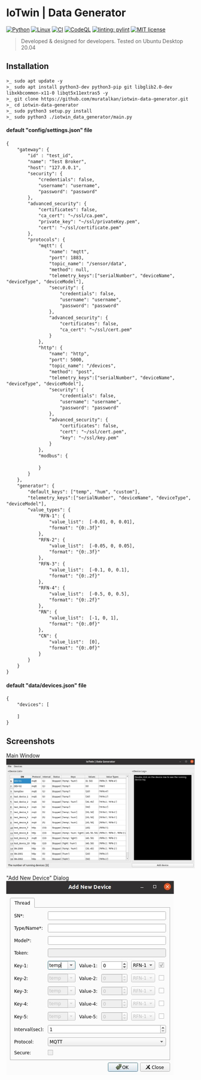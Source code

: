 # IoTwin | Data Generator

[![Python](https://badgen.net/pypi/python/black)](https://www.python.org/downloads/)
[![Linux](https://svgshare.com/i/Zhy.svg)](https://www.linux.org/pages/download/)
[![CI](https://github.com/muratalkan/iotwin-data-generator/actions/workflows/main.yml/badge.svg)](https://github.com/muratalkan/iotwin-data-generator/actions/workflows/main.yml)
[![CodeQL](https://github.com/muratalkan/iotwin-data-generator/actions/workflows/codeql-analysis.yml/badge.svg)](https://github.com/muratalkan/iotwin-data-generator/actions/workflows/codeql-analysis.yml)
[![linting: pylint](https://img.shields.io/badge/linting-pylint-yellowgreen)](https://pypi.org/project/pylint/)
[![MIT license](https://img.shields.io/badge/License-MIT-blue.svg)](https://github.com/muratalkan/iotwin-data-generator/blob/master/LICENSE.md)

> Developed & designed for developers. Tested on Ubuntu Desktop 20.04

## Installation

```
>_ sudo apt update -y
>_ sudo apt install python3-dev python3-pip git libglib2.0-dev libxkbcommon-x11-0 libqt5x11extras5 -y 
>_ git clone https://github.com/muratalkan/iotwin-data-generator.git
>_ cd iotwin-data-generator
>_ sudo python3 setup.py install
>_ sudo python3 ./iotwin_data_generator/main.py
```


#### default "config/settings.json" file

```
{
    "gateway": {
        "id" : "test_id",
        "name": "Test Broker",
        "host": "127.0.0.1",
        "security": {
            "credentials": false,
            "username": "username",
            "password": "password"
        },
        "advanced_security": {
            "certificates": false,
            "ca_cert": "~/ssl/ca.pem",
            "private_key": "~/ssl/privateKey.pem",
            "cert": "~/ssl/certificate.pem"
        },
        "protocols": {
            "mqtt": {
                "name": "mqtt",
                "port": 1883,
                "topic_name": "/sensor/data",
                "method": null,
                "telemetry_keys":["serialNumber", "deviceName", "deviceType", "deviceModel"],
                "security": {
                    "credentials": false,
                    "username": "username",
                    "password": "password"
                },
                "advanced_security": {
                    "certificates": false,
                    "ca_cert": "~/ssl/cert.pem"
                }
            },
            "http": {
                "name": "http",
                "port": 5000,
                "topic_name": "/devices",
                "method": "post",
                "telemetry_keys":["serialNumber", "deviceName", "deviceType", "deviceModel"],
                "security": {
                    "credentials": false,
                    "username": "username",
                    "password": "password"
                },
                "advanced_security": {
                    "certificates": false,
                    "cert": "~/ssl/cert.pem",
                    "key": "~/ssl/key.pem"
                }
            },
            "modbus": {
                
            }
        }
    },
    "generator": {
        "default_keys": ["temp", "hum", "custom"],
        "telemetry_keys":["serialNumber", "deviceName", "deviceType", "deviceModel"],
        "value_types": {
            "RFN-1": {
                "value_list":  [-0.01, 0, 0.01],
                "format": "{0:.3f}"
            },
            "RFN-2": {
                "value_list":  [-0.05, 0, 0.05],
                "format": "{0:.3f}"
            },
            "RFN-3": {
                "value_list":  [-0.1, 0, 0.1],
                "format": "{0:.2f}"
            },
            "RFN-4": {
                "value_list":  [-0.5, 0, 0.5],
                "format": "{0:.2f}"
            },
            "RN": {
                "value_list":  [-1, 0, 1],
                "format": "{0:.0f}"
            },
            "CN": {
                "value_list":  [0],
                "format": "{0:.0f}"
            }
        }
    }
}
```

#### default "data/devices.json" file

```
{
    "devices": [
 
    ]
}
```


## Screenshots
Main Window </br>
<kbd>
 ![main_window](/assets/main_window.jpg)
</kbd>

"Add New Device" Dialog </br>
<kbd>
  ![add_dialog](/assets/addnewdevice_dialog.jpg)
</kbd>
